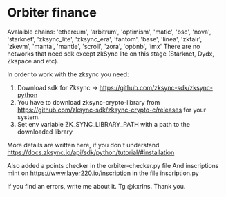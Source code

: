 # Orbiter finance

Avalaible chains: 'ethereum', 'arbitrum', 'optimism', 'matic', 'bsc', 'nova', 'starknet', 'zksync_lite', 'zksync_era', 'fantom', 'base', 'linea', 'zkfair', 'zkevm', 'manta', 'mantle', 'scroll', 'zora', 'opbnb', 'imx'
There are no networks that need sdk except zkSync lite on this stage (Starknet, Dydx, Zkspace and etc).

In order to work with the zksync you need:

1) Download sdk for Zksync -> https://github.com/zksync-sdk/zksync-python
2) You have to download zksync-crypto-library from https://github.com/zksync-sdk/zksync-crypto-c/releases for your system.
3) Set env variable ZK_SYNC_LIBRARY_PATH with a path to the downloaded library

More details are written here, if you don't understand https://docs.zksync.io/api/sdk/python/tutorial/#installation

Also added a points checker in the orbiter-checker.py file
And inscriptions mint on https://www.layer220.io/inscription in the file inscription.py

If you find an errors, write me about it. Tg @kxrIns. Thank you. 




